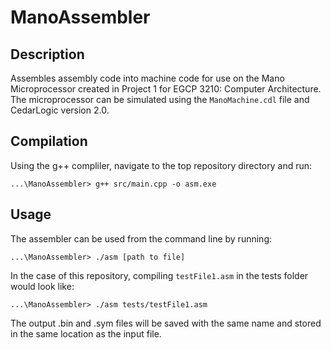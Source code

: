 # ManoAssembler

## Description
Assembles assembly code into machine code for use on the Mano Microprocessor created in Project 1 for EGCP 3210: Computer Architecture. The microprocessor can be simulated using the `ManoMachine.cdl` file and CedarLogic version 2.0.

## Compilation
Using the g++ compliler, navigate to the top repository directory and run:
```
...\ManoAssembler> g++ src/main.cpp -o asm.exe
```

## Usage
The assembler can be used from the command line by running:
```
...\ManoAssembler> ./asm [path to file]
```
In the case of this repository, compiling `testFile1.asm` in the tests folder would look like:
```
...\ManoAssembler> ./asm tests/testFile1.asm
```
The output .bin and .sym files will be saved with the same name and stored in the same location as the input file.